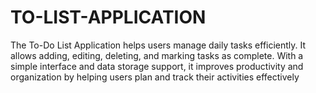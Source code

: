 # TO-LIST-APPLICATION
The To-Do List Application helps users manage daily tasks efficiently. It allows adding, editing, deleting, and marking tasks as complete. With a simple interface and data storage support, it improves productivity and organization by helping users plan and track their activities effectively
